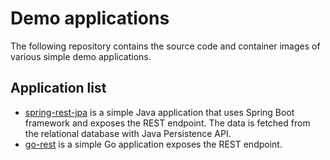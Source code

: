 # Demo applications

The following repository contains the source code and container images of various simple demo applications.

## Application list

* [spring-rest-jpa](./spring-rest-jpa/) is a simple Java application that uses Spring Boot framework
  and exposes the REST endpoint. The data is fetched from the relational database with
  Java Persistence API.
* [go-rest](./go-rest/) is a simple Go application exposes the REST endpoint.
